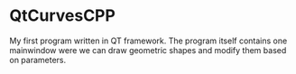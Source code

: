 # QtCurvesCPP
My first program written in QT framework. 
The program itself contains one mainwindow were we can draw geometric shapes and modify them based on parameters. 
